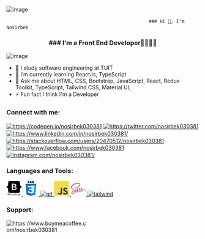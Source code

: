 ![image](https://user-images.githubusercontent.com/79135844/233824015-255e36a9-11b8-41fd-ac96-f61134247b76.png)



                                                        ### Hi 👋, I'm Nosirbek



 <h3 align="center"> ###    I'm a Front End Developer👨‍💻👨‍💻</h3 >
 
  ![image](https://user-images.githubusercontent.com/79135844/233824026-7e3c88a9-7f7b-4183-a0e6-260d639d9c58.png)




- 🔭 I study software engineering at TUIT
- 🌱 I’m currently learning ReactJs, TypeScript
- 💬 Ask me about HTML, CSS, Bootstrap, JavaScript, React, Redux Toolkit, TypeScript, Tailwind CSS, Material UI,
- ⚡ Fun fact I think I'm a Developer


<h3 align="left">Connect with me:</h3>
<p align="left">
<a href="https://codepen.io/https://codepen.io/nosirbek030381" target="blank"><img align="center" src="https://raw.githubusercontent.com/rahuldkjain/github-profile-readme-generator/master/src/images/icons/Social/codepen.svg" alt="https://codepen.io/nosirbek030381" height="30" width="40" /></a>
<a href="https://twitter.com/https://twitter.com/nosirbek030381" target="blank"><img align="center" src="https://raw.githubusercontent.com/rahuldkjain/github-profile-readme-generator/master/src/images/icons/Social/twitter.svg" alt="https://twitter.com/nosirbek030381" height="30" width="40" /></a>
<a href="https://linkedin.com/in/https://www.linkedin.com/in/nosirbek030381/" target="blank"><img align="center" src="https://raw.githubusercontent.com/rahuldkjain/github-profile-readme-generator/master/src/images/icons/Social/linked-in-alt.svg" alt="https://www.linkedin.com/in/nosirbek030381/" height="30" width="40" /></a>
<a href="https://stackoverflow.com/users/https://stackoverflow.com/users/20470512/nosirbek030381" target="blank"><img align="center" src="https://raw.githubusercontent.com/rahuldkjain/github-profile-readme-generator/master/src/images/icons/Social/stack-overflow.svg" alt="https://stackoverflow.com/users/20470512/nosirbek030381" height="30" width="40" /></a>
<a href="https://fb.com/https://www.facebook.com/nosirbek030381" target="blank"><img align="center" src="https://raw.githubusercontent.com/rahuldkjain/github-profile-readme-generator/master/src/images/icons/Social/facebook.svg" alt="https://www.facebook.com/nosirbek030381" height="30" width="40" /></a>
<a href="https://instagram.com/instagram.com/nosirbek030381/" target="blank"><img align="center" src="https://raw.githubusercontent.com/rahuldkjain/github-profile-readme-generator/master/src/images/icons/Social/instagram.svg" alt="instagram.com/nosirbek030381/" height="30" width="40" /></a>
</p>

<h3 align="left">Languages and Tools:</h3>
<p align="left"> <a href="https://getbootstrap.com" target="_blank" rel="noreferrer"> <img src="https://raw.githubusercontent.com/devicons/devicon/master/icons/bootstrap/bootstrap-plain-wordmark.svg" alt="bootstrap" width="40" height="40"/> </a> <a href="https://www.w3schools.com/css/" target="_blank" rel="noreferrer"> <img src="https://raw.githubusercontent.com/devicons/devicon/master/icons/css3/css3-original-wordmark.svg" alt="css3" width="40" height="40"/> </a> <a href="https://git-scm.com/" target="_blank" rel="noreferrer"> <img src="https://www.vectorlogo.zone/logos/git-scm/git-scm-icon.svg" alt="git" width="40" height="40"/> </a> <a href="https://developer.mozilla.org/en-US/docs/Web/JavaScript" target="_blank" rel="noreferrer"> <img src="https://raw.githubusercontent.com/devicons/devicon/master/icons/javascript/javascript-original.svg" alt="javascript" width="40" height="40"/> </a> <a href="https://sass-lang.com" target="_blank" rel="noreferrer"> <img src="https://raw.githubusercontent.com/devicons/devicon/master/icons/sass/sass-original.svg" alt="sass" width="40" height="40"/> </a> <a href="https://tailwindcss.com/" target="_blank" rel="noreferrer"> <img src="https://www.vectorlogo.zone/logos/tailwindcss/tailwindcss-icon.svg" alt="tailwind" width="40" height="40"/> </a> </p>

<h3 align="left">Support:</h3>
<p><a href="https://www.buymeacoffee.com/https://www.buymeacoffee.com/nosirbek030381"> <img align="left" src="https://cdn.buymeacoffee.com/buttons/v2/default-yellow.png" height="50" width="210" alt="https://www.buymeacoffee.com/nosirbek030381" /></a></p><br><br>
<!--
**nosirbek030381/nosirbek030381** is a ✨ _special_ ✨ repository because its `README.md` (this file) appears on your GitHub profile.

Here are some ideas to get you started:

- 🔭 I’m currently working on ...
- 🌱 I’m currently learning ...
- 👯 I’m looking to collaborate on ...
- 🤔 I’m looking for help with ...
- 💬 Ask me about ...
- 📫 How to reach me: ...
- 😄 Pronouns: ...
- ⚡ Fun fact: ...
-->
